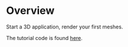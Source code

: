 # Overview
Start a 3D application, render your first meshes.

The tutorial code is found [here](https://github.com/khanonjs/khanon.js-tutorials/tree/main/03-starting-3d-animation).